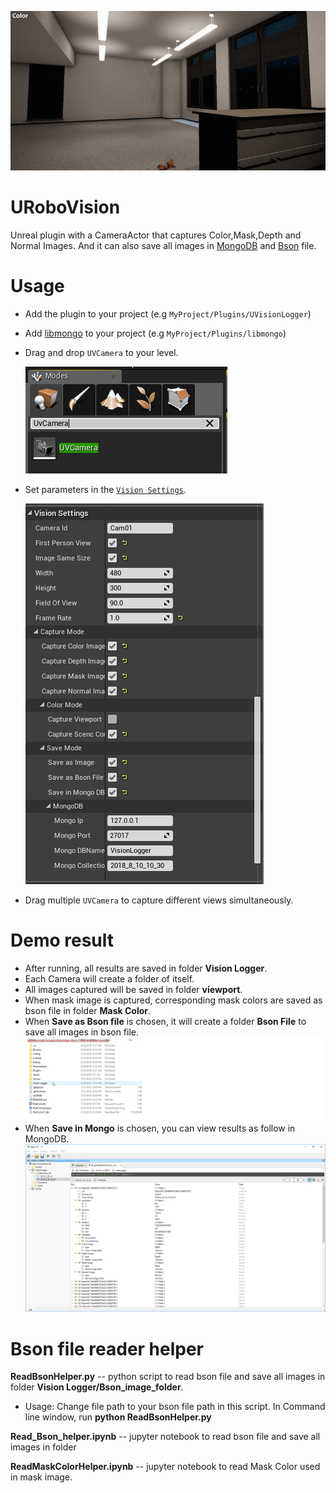 ![](Documentation/Img/UVisionLogger.gif)

# URoboVision

Unreal plugin with a CameraActor that captures Color,Mask,Depth and Normal Images. And it can also save all images in [MongoDB](https://www.mongodb.com/) and [Bson](http://bsonspec.org/) file.

# Usage
*  Add the plugin to your project (e.g `MyProject/Plugins/UVisionLogger`)
*  Add [libmongo](https://github.com/robcog-iai/libmongo) to your project (e.g `MyProject/Plugins/libmongo`)
*  Drag and drop `UVCamera` to your level.

    ![](Documentation/Img/UVCamera.PNG)
    
*  Set parameters in the [`Vision Settings`](Documentation/VisionSetting.md).

    ![](Documentation/Img/Setting.PNG)
    
*  Drag multiple `UVCamera` to capture different views simultaneously.

# Demo result

* After running, all results are saved in folder **Vision Logger**. 
* Each Camera will create a folder of itself. 
* All images captured will be saved in folder **viewport**.
* When mask image is captured, corresponding mask colors are saved as bson file in folder **Mask Color**. 
* When **Save as Bson file** is chosen, it will create a folder **Bson File** to save all images in bson file.
![](Documentation/Img/Demo_result.gif)
* When **Save in Mongo** is chosen, you can view results as follow in MongoDB.
![](Documentation/Img/Mongo_result.png)

# Bson file reader helper

**ReadBsonHelper.py** -- python script to read bson file and save all images in folder **Vision Logger/Bson_image_folder**.
* Usage: Change file path to your bson file path in this script. In Command line window, run **python ReadBsonHelper.py**

**Read_Bson_helper.ipynb** -- jupyter notebook to read bson file and save all images in folder 

**ReadMaskColorHelper.ipynb** -- jupyter notebook to read Mask Color used in mask image.
